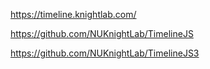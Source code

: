 https://timeline.knightlab.com/

https://github.com/NUKnightLab/TimelineJS

https://github.com/NUKnightLab/TimelineJS3

